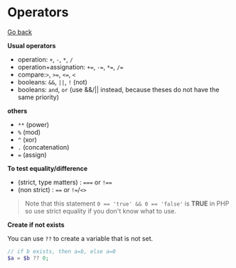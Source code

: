 # Operators

[Go back](..)

**Usual operators**

* operation: ``+``, ``-``, ``*``, ``/``
* operation+assignation: ``+=``, ``-=``, ``*=``, ``/=``
* compare:``>``, ``>=``, ``<=``, ``<``
* booleans: ``&&``, `||`, `!` (not)
* booleans: `and`, `or` (use &&/|| instead, because theses do not have the same priority)

<div class="sr"></div>

**others**

* ``**`` (power)
* ``%`` (mod)
* ``^`` (xor)
* ``.`` (concatenation)
* ``=`` (assign)

<div class="sr"></div>

**To test equality/difference**

* (strict, type matters) : ``===`` or `!==`
* (non strict) : ``==`` or `!=`/`<>`

> Note that this statement ``0 == 'true' && 0 == 'false'``
> is **TRUE** in PHP so use strict equality if you don't
> know what to use.

<div class="sr"></div>

**Create if not exists**

You can use ``??`` to create a variable that is not set.

```php
// if b exists, then a=b, else a=0
$a = $b ?? 0;
```
